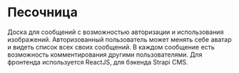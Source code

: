 # Песочница 
Доска для сообщений с возможностью авторизации и использования изображений.
Авторизованный пользователь может менять себе аватар и видеть список всех своих сообщений.
В каждом сообщение есть возможность комментирования другими пользователями.
Для фронтенда используется ReactJS, для бэкенда Strapi CMS.

